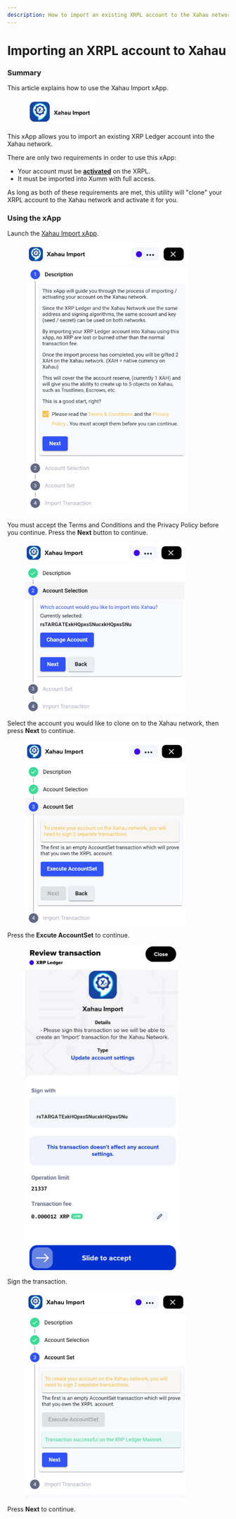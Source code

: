 ```yaml
---
description: How to import an existing XRPL account to the Xahau network
---
```


# Importing an XRPL account to Xahau

### Summary

This article explains how to use the Xahau Import xApp.

<figure><img src="../../.gitbook/assets/image (5).png" alt=""><figcaption></figcaption></figure>

This xApp allows you to import an existing XRP Ledger account into the Xahau network.

There are only two requirements in order to use this xApp:

* Your account must be [**activated**](../../getting-started/how-to-activate-a-new-xrpl-account.md) on the XRPL.
* It must be imported into Xumm with full access.

As long as both of these requirements are met, this utility will "clone" your XRPL account to the Xahau network and activate it for you.

### Using the xApp

Launch the [Xahau Import xApp](https://xumm.app/detect/xapp:nixer.xahauimport).

<figure><img src="../../.gitbook/assets/image (3).png" alt=""><figcaption></figcaption></figure>

You must accept the Terms and Conditions and the Privacy Policy before you continue. Press the **Next** button to continue.

<figure><img src="../../.gitbook/assets/image (43).png" alt=""><figcaption></figcaption></figure>

Select the account you would like to clone on to the Xahau network, then press **Next** to continue.

<figure><img src="../../.gitbook/assets/image (2).png" alt=""><figcaption></figcaption></figure>

Press the **Excute AccountSet** to continue.

<figure><img src="../../.gitbook/assets/image.png" alt=""><figcaption></figcaption></figure>

Sign the transaction.

<figure><img src="../../.gitbook/assets/image (1).png" alt=""><figcaption></figcaption></figure>

Press **Next** to continue.
